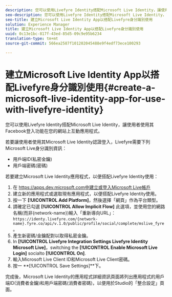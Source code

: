 ```yaml
---
description: 您可以使用Livefyre Identity搭配Microsoft Live Identity，讓使用者使用其Facebook登入功能在您的網站上互動應用程式。
seo-description: 您可以使用Livefyre Identity搭配Microsoft Live Identity，讓使用者使用其Facebook登入功能在您的網站上互動應用程式。
seo-title: 建立Microsoft Live Identity App以搭配Livefyre身分識別使用
solution: Experience Manager
title: 建立Microsoft Live Identity App以搭配Livefyre身分識別使用
uuid: 0c13e1bc-817f-43ed-85d5-09c9e95b6234
translation-type: tm+mt
source-git-commit: 566ea2587f101202045488e9f4edf73ece100293

---
```



# 建立Microsoft Live Identity App以搭配Livefyre身分識別使用{#create-a-microsoft-live-identity-app-for-use-with-livefyre-identity}

您可以使用Livefyre Identity搭配Microsoft Live Identity，讓使用者使用其Facebook登入功能在您的網站上互動應用程式。

若要讓使用者使用其Microsoft Live Identity認證登入，Livefyre需要下列Microsoft Live身分識別資訊：

* 用戶端ID(私密金鑰)
* 用戶端密碼(密碼)

若要建立Microsoft Live Identity應用程式，以便搭配Livefyre Identity使用：

1. 在 [https://apps.dev.microsoft.com中建立或登入Microsoft Live帳戶](https://apps.dev.microsoft.com/)
1. 建立新的應用程式或選取現有應用程式，以便搭配Livefyre Identity使用。
1. 按一下 **[!UICONTROL Add Platform]**，然後選擇「網頁」作為平台類型。
1. 請確定已勾選 **[!UICONTROL Allow Implicit Flow]** 此選項，並使用您的網路名稱(而非{network-name})輸入「重新導向URL」： `https://identy.livefyre.com/{network-name}.fyre.co/api/v.1.0/public/profile/social/complete/mslive_fyre`。
1. 產生新密碼/金鑰配對以取得私密金鑰。
1. In **[!UICONTROL Livefyre Integration Settings Livefyre Identity Microsoft Live]**，switching the **[!UICONTROL Enable Microsoft Live Login]** socialto **[!UICONTROL On]**.
1. 輸入Microsoft Live Client ID和Microsoft Live Client密碼。
1. 按一 **[!UICONTROL Save Settings]**下。

完成後，Microsoft Live Identity的應用程式詳細資訊頁面將列出應用程式的用戶端ID(消費者金鑰)和用戶端密碼(消費者密碼)，以便用於Studio的「整合設定」頁面。
